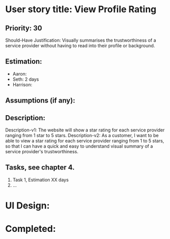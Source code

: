 # User story title: View Profile Rating

## Priority: 30
Should-Have
Justification: Visually summarises the trustworthiness of a service provider without having to read into their
profile or background.

## Estimation:
* Aaron:
* Seth: 2 days
* Harrison:

## Assumptions (if any):

## Description:

Description-v1: The website will show a star rating for each service provider ranging from 1 star to 5 stars.
Description-v2: As a customer, I want to be able to view a star rating for each service provider ranging from 1 to 5
stars, so that I can have a quick and easy to understand visual summary of a service provider's trustworthiness.

## Tasks, see chapter 4.

1. Task 1, Estimation XX days
2. ...


# UI Design:


# Completed:
